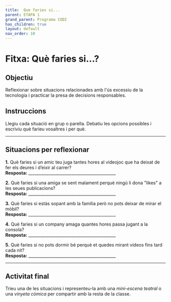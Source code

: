 ```yaml
---
title:  Que faries si...
parent: ETAPA 1
grand_parent: Programa CODI
has_children: true
layout: default
nav_order: 10
---
```

# Fitxa: Què faries si...?

## Objectiu

Reflexionar sobre situacions relacionades amb l'ús excessiu de la tecnologia i practicar la presa de decisions responsables.

## Instruccions

Llegiu cada situació en grup o parella. Debatiu les opcions possibles i escriviu què faríeu vosaltres i per què.

---

## Situacions per reflexionar

**1.** Què faries si un amic teu juga tantes hores al videojoc que ha deixat de fer els deures i d’eixir al carrer?  
**Resposta:** ___________________________________________

**2.** Què faries si una amiga se sent malament perquè ningú li dona "likes" a les seues publicacions?  
**Resposta:** ___________________________________________

**3.** Què faries si estàs sopant amb la família però no pots deixar de mirar el mòbil?  
**Resposta:** ___________________________________________

**4.** Què faries si un company amaga quantes hores passa jugant a la consola?  
**Resposta:** ___________________________________________

**5.** Què faries si no pots dormir bé perquè et quedes mirant vídeos fins tard cada nit?  
**Resposta:** ___________________________________________

---

## Activitat final

Trieu una de les situacions i representeu-la amb una *mini-escena teatral* o una *vinyeta còmica* per compartir amb la resta de la classe.
